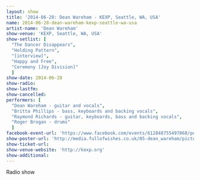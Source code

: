 ```yaml
---
layout: show
title: '2014-06-28: Dean Wareham - KEXP, Seattle, WA, USA'
name: 2014-06-28-dean-wareham-kexp-seattle-wa-usa
artist-name: 'Dean Wareham'
show-venue: 'KEXP, Seattle, WA, USA'
show-setlist: [
  "The Dancer Disappears",
  "Holding Pattern",
  "[interview]",
  "Happy and Free",
  "Ceremony [Joy Division]"
  ]
show-date: 2014-06-28
show-radio: 
show-lastfm: 
show-cancelled: 
performers: [
  "Dean Wareham - guitar and vocals",
  "Britta Phillips - bass, keyboards and backing vocals",
  "Raymond Richards - guitar, keyboards, bass and backing vocals",
  "Roger Brogan - drums"
  ]
facebook-event-url: 'https://www.facebook.com/events/612848755497868/permalink/612848758831201/'
show-poster-url: 'http://media.fullofwishes.co.uk/05-dean_wareham/pictures/dean-wareham-kexp-instagram.jpg'
show-ticket-url: 
show-venue-website: 'http://kexp.org'
show-additional: 
---
```

Radio show